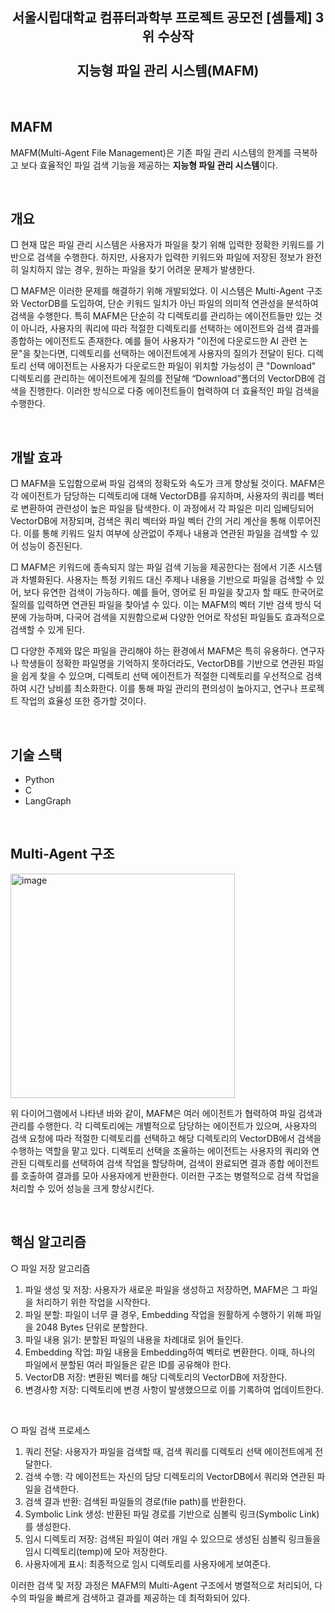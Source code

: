 
<div align="center">

## 서울시립대학교 컴퓨터과학부 프로젝트 공모전 [셈틀제] 3위 수상작<br><br>지능형 파일 관리 시스템(MAFM)


</div>

<br>

## MAFM
MAFM(Multi-Agent File Management)은 기존 파일 관리 시스템의 한계를 극복하고 보다 효율적인 파일 검색 기능을 제공하는 **지능형 파일 관리 시스템**이다. 

  

<br>

## 개요
□  현재 많은 파일 관리 시스템은 사용자가 파일을 찾기 위해 입력한 정확한 키워드를 기반으로 검색을 수행한다. 하지만, 사용자가 입력한 키워드와 파일에 저장된 정보가 완전히 일치하지 않는 경우, 원하는 파일을 찾기 어려운 문제가 발생한다. 

□	 MAFM은 이러한 문제를 해결하기 위해 개발되었다. 이 시스템은 Multi-Agent 구조와 VectorDB를 도입하여, 단순 키워드 일치가 아닌 파일의 의미적 연관성을 분석하여 검색을 수행한다. 특히 MAFM은 단순히 각 디렉토리를 관리하는 에이전트들만 있는 것이 아니라, 사용자의 쿼리에 따라 적절한 디렉토리를 선택하는 에이전트와 검색 결과를 종합하는 에이전트도 존재한다. 예를 들어 사용자가 "이전에 다운로드한 AI 관련 논문"을 찾는다면, 디렉토리를 선택하는 에이전트에게 사용자의 질의가 전달이 된다. 디렉토리 선택 에이전트는 사용자가 다운로드한 파일이 위치할 가능성이 큰 "Download" 디렉토리를 관리하는 에이전트에게 질의를 전달해 “Download”폴더의 VectorDB에 검색을 진행한다. 이러한 방식으로 다중 에이전트들이 협력하여 더 효율적인 파일 검색을 수행한다.

<br>

## 개발 효과
□	 MAFM을 도입함으로써 파일 검색의 정확도와 속도가 크게 향상될 것이다. MAFM은 각 에이전트가 담당하는 디렉토리에 대해 VectorDB를 유지하며, 사용자의 쿼리를 벡터로 변환하여 관련성이 높은 파일을 탐색한다. 이 과정에서 각 파일은 미리 임베딩되어 VectorDB에 저장되며, 검색은 쿼리 벡터와 파일 벡터 간의 거리 계산을 통해 이루어진다. 이를 통해 키워드 일치 여부에 상관없이 주제나 내용과 연관된 파일을 검색할 수 있어 성능이 증진된다.

□	 MAFM은 키워드에 종속되지 않는 파일 검색 기능을 제공한다는 점에서 기존 시스템과 차별화된다. 사용자는 특정 키워드 대신 주제나 내용을 기반으로 파일을 검색할 수 있어, 보다 유연한 검색이 가능하다. 예를 들어, 영어로 된 파일을 찾고자 할 때도 한국어로 질의를 입력하면 연관된 파일을 찾아낼 수 있다. 이는 MAFM의 벡터 기반 검색 방식 덕분에 가능하며, 다국어 검색을 지원함으로써 다양한 언어로 작성된 파일들도 효과적으로 검색할 수 있게 된다.

□	 다양한 주제와 많은 파일을 관리해야 하는 환경에서 MAFM은 특히 유용하다. 연구자나 학생들이 정확한 파일명을 기억하지 못하더라도, VectorDB를 기반으로 연관된 파일을 쉽게 찾을 수 있으며, 디렉토리 선택 에이전트가 적절한 디렉토리를 우선적으로 검색하여 시간 낭비를 최소화한다. 이를 통해 파일 관리의 편의성이 높아지고, 연구나 프로젝트 작업의 효율성 또한 증가할 것이다.


<br>

## 기술 스택
- Python
- C
- LangGraph

<br>

##	Multi-Agent 구조
<img width="359" alt="image" src="https://github.com/user-attachments/assets/23f7206b-18fc-4fe1-92ef-4e454df6defe">

 위 다이어그램에서 나타낸 바와 같이, MAFM은 여러 에이전트가 협력하여 파일 검색과 관리를 수행한다. 각 디렉토리에는 개별적으로 담당하는 에이전트가 있으며, 사용자의 검색 요청에 따라 적절한 디렉토리를 선택하고 해당 디렉토리의 VectorDB에서 검색을 수행하는 역할을 맡고 있다. 디렉토리 선택을 조율하는 에이전트는 사용자의 쿼리와 연관된 디렉토리를 선택하여 검색 작업을 할당하며, 검색이 완료되면 결과 종합 에이전트를 호출하여 결과를 모아 사용자에게 반환한다. 이러한 구조는 병렬적으로 검색 작업을 처리할 수 있어 성능을 크게 향상시킨다.

<br>


##	핵심 알고리즘
○	파일 저장 알고리즘
1.	파일 생성 및 저장: 사용자가 새로운 파일을 생성하고 저장하면, MAFM은 그 파일을 처리하기 위한 작업을 시작한다.
2.	파일 분할: 파일이 너무 클 경우, Embedding 작업을 원활하게 수행하기 위해 파일을 2048 Bytes 단위로 분할한다.
3.	파일 내용 읽기: 분할된 파일의 내용을 차례대로 읽어 들인다.
4.	Embedding 작업: 파일 내용을 Embedding하여 벡터로 변환한다. 이때, 하나의 파일에서 분할된 여러 파일들은 같은 ID를 공유해야 한다.
5.	VectorDB 저장: 변환된 벡터를 해당 디렉토리의 VectorDB에 저장한다.
6.	변경사항 저장: 디렉토리에 변경 사항이 발생했으므로 이를 기록하여 업데이트한다.

<br>

○	파일 검색 프로세스
1. 쿼리 전달: 사용자가 파일을 검색할 때, 검색 쿼리를 디렉토리 선택 에이전트에게 전달한다.
2. 검색 수행: 각 에이전트는 자신의 담당 디렉토리의 VectorDB에서 쿼리와 연관된 파일을 검색한다.
3. 검색 결과 반환: 검색된 파일들의 경로(file path)를 반환한다.
4. Symbolic Link 생성: 반환된 파일 경로를 기반으로 심볼릭 링크(Symbolic Link)를 생성한다.
5. 임시 디렉토리 저장: 검색된 파일이 여러 개일 수 있으므로 생성된 심볼릭 링크들을 임시 디렉토리(temp)에 모아 저장한다.
6. 사용자에게 표시: 최종적으로 임시 디렉토리를 사용자에게 보여준다.


이러한 검색 및 저장 과정은 MAFM의 Multi-Agent 구조에서 병렬적으로 처리되어, 다수의 파일을 빠르게 검색하고 결과를 제공하는 데 최적화되어 있다. 

